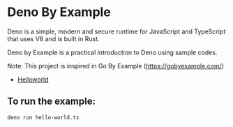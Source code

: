 # Deno By Example

Deno is a simple, modern and secure runtime for JavaScript and TypeScript that uses V8 and is built in Rust.

Deno by Example is a practical introduction to Deno using sample codes.

Note: This project is inspired in Go By Example (https://gobyexample.com/)

* [Helloworld](./examples/hello-world/hello-world.md)



## To run the example:
    deno run hello-world.ts